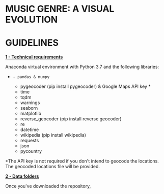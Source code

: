 # **MUSIC GENRE: A VISUAL EVOLUTION**
# **GUIDELINES**



**<u>1 - Technical requirements</u>**

Anaconda virtual environment with Python 3.7 and the following libraries:

  *     - pandas & numpy
    - pygeocoder (pip install pygeocoder) & Google Maps API key *
    - time
    - tqdm
    - warnings
    - seaborn
    - matplotlib
    - reverse_geocoder (pip install reverse geocoder)
    - re
    - datetime
    - wikipedia (pip install wikipedia)
    - requests
    - json
    - pycountry

*The API key is not required if you don't intend to geocode the locations. The geocoded locations file will be provided.


**<u>2 - Data folders</u>**

Once you've downloaded the repository, 

